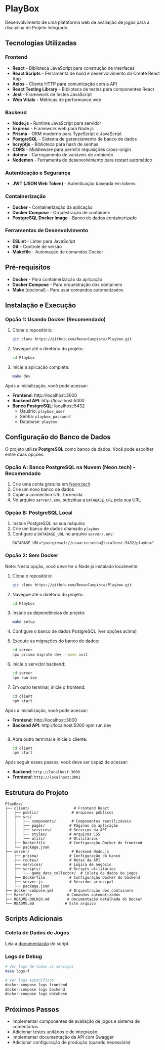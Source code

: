 # PlayBox
Desenvolvimento de uma plataforma web de avaliação de jogos para a disciplina de Projeto Integrado.

## Tecnologias Utilizadas

### Frontend
- **React** - Biblioteca JavaScript para construção de interfaces
- **React Scripts** - Ferramenta de build e desenvolvimento do Create React App
- **Axios** - Cliente HTTP para comunicação com a API
- **React Testing Library** - Biblioteca de testes para componentes React
- **Jest** - Framework de testes JavaScript
- **Web Vitals** - Métricas de performance web

### Backend
- **Node.js** - Runtime JavaScript para servidor
- **Express** - Framework web para Node.js
- **Prisma** - ORM moderno para TypeScript e JavaScript
- **PostgreSQL** - Sistema de gerenciamento de banco de dados
- **bcryptjs** - Biblioteca para hash de senhas
- **CORS** - Middleware para permitir requisições cross-origin
- **dotenv** - Carregamento de variáveis de ambiente
- **Nodemon** - Ferramenta de desenvolvimento para restart automático

### Autenticação e Segurança
- **JWT (JSON Web Token)** - Autenticação baseada em tokens

### Containerização
- **Docker** - Containerização da aplicação
- **Docker Compose** - Orquestração de containers
- **PostgreSQL Docker Image** - Banco de dados containerizado


### Ferramentas de Desenvolvimento
- **ESLint** - Linter para JavaScript
- **Git** - Controle de versão
- **Makefile** - Automação de comandos Docker

## Pré-requisitos

- **Docker** - Para containerização da aplicação
- **Docker Compose** - Para orquestração dos containers
- **Make** (opcional) - Para usar comandos automatizados

## Instalação e Execução

### Opção 1: Usando Docker (Recomendado)

1. Clone o repositório:
   ```bash
   git clone https://github.com/RenanCampista/Playbox.git
   ```

2. Navegue até o diretório do projeto:
   ```bash
   cd Playbox
   ```

3. Inicie a aplicação completa:
   ```bash
   make dev
   ```

Após a inicialização, você pode acessar:
- **Frontend**: http://localhost:3000
- **Backend API**: http://localhost:5000
- **Banco PostgreSQL**: localhost:5432
  - Usuário: `playbox_user`
  - Senha: `playbox_password`
  - Database: `playbox`

## Configuração do Banco de Dados

O projeto utiliza **PostgreSQL** como banco de dados. Você pode escolher entre duas opções:

### Opção A: Banco PostgreSQL na Nuvem (Neon.tech) - Recomendado
1. Crie uma conta gratuita em [Neon.tech](https://neon.tech)
2. Crie um novo banco de dados
3. Copie a connection URL fornecida
4. No arquivo `server/.env`, substitua a `DATABASE_URL` pela sua URL

### Opção B: PostgreSQL Local
1. Instale PostgreSQL na sua máquina
2. Crie um banco de dados chamado `playbox`
3. Configure a `DATABASE_URL` no arquivo `server/.env`:
   ```
   DATABASE_URL="postgresql://usuario:senha@localhost:5432/playbox"
   ```

### Opção 2: Sem Docker
Note: Nesta opção, você deve ter o Node.js instalado localmente.
1. Clone o repositório:
   ```bash
   git clone https://github.com/RenanCampista/Playbox.git
   ```

2. Navegue até o diretório do projeto:
   ```bash
   cd Playbox
   ```
3. Instale as dependências do projeto:
   ```bash
   make setup
   ```

4. Configure o banco de dados PostgreSQL (ver opções acima)

5. Execute as migrações do banco de dados:
   ```bash
   cd server
   npx prisma migrate dev --name init
   ```

6. Inicie o servidor backend:
   ```bash
   cd server
   npm run dev
   ```

7. Em outro terminal, inicie o frontend:
   ```bash
   cd client
   npm start
   ```

Após a inicialização, você pode acessar:
- **Frontend**: http://localhost:3000
- **Backend API**: http://localhost:5000
   npm run dev
   ```
8. Abra outro terminal e inicie o cliente:
   ```bash
   cd client
   npm start
   ```

Após seguir esses passos, você deve ser capaz de acessar:
- **Backend**: `http://localhost:3000` 
- **Frontend**: `http://localhost:3001`

## Estrutura do Projeto

```
PlayBox/
├── client/                    # Frontend React
│   ├── public/               # Arquivos públicos
│   ├── src/
│   │   ├── components/       # Componentes reutilizáveis
│   │   ├── pages/           # Páginas da aplicação
│   │   ├── services/        # Serviços da API
│   │   ├── styles/          # Arquivos CSS
│   │   └── utils/           # Utilitários
│   ├── Dockerfile           # Configuração Docker do frontend
│   └── package.json
├── server/                   # Backend Node.js
│   ├── prisma/              # Configuração do banco
│   ├── routes/              # Rotas da API
│   ├── services/            # Lógica de negócio
│   ├── scripts/             # Scripts utilitários
│   │   └── game_data_collector/  # Coleta de dados de jogos
│   ├── Dockerfile           # Configuração Docker do backend
│   ├── server.js            # Servidor principal
│   └── package.json
├── docker-compose.yml       # Orquestração dos containers
├── Makefile                # Comandos automatizados
├── README-DOCKER.md        # Documentação detalhada do Docker
└── README.md              # Este arquivo
```


## Scripts Adicionais

### Coleta de Dados de Jogos
Leia a [documentação](scripts/game_data_collector/README.md) do script.

### Logs de Debug
```bash
# Ver logs de todos os serviços
make logs-f

# Ver logs específicos
docker-compose logs frontend
docker-compose logs backend
docker-compose logs database
```

## Próximos Passos
- Implementar componentes de avaliação de jogos e sistema de comentários
- Adicionar testes unitários e de integração
- Implementar documentação da API com Swagger
- Adicionar configuração de produção (quando necessário)